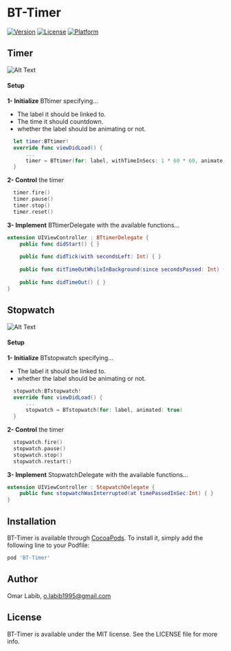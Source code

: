 # BT-Timer

[![Version](https://img.shields.io/cocoapods/v/BT-Timer.svg?style=flat)](https://cocoapods.org/pods/BT-Timer)
[![License](https://img.shields.io/cocoapods/l/BT-Timer.svg?style=flat)](https://cocoapods.org/pods/BT-Timer)
[![Platform](https://img.shields.io/cocoapods/p/BT-Timer.svg?style=flat)](https://cocoapods.org/pods/BT-Timer)

## Timer
![Alt Text](https://media.giphy.com/media/ZXeHQZzYYhHZIosaSt/giphy.gif)

#### Setup
**1- Initialize** BTtimer specifying...
- The label it should be linked to.
- The time it should countdown.
- whether the label should be animating or not.

```swift
  let timer:BTtimer!
  override func viewDidLoad() {
      ...
      timer = BTtimer(for: label, withTimeInSecs: 1 * 60 * 60, animate: true)
  }
```
**2- Control** the timer
```swift
  timer.fire()
  timer.pause()
  timer.stop()
  timer.reset()
```

**3- Implement** BTtimerDelegate with the available functions...
```swift
extension UIViewController : BTtimerDelegate {
    public func didStart() { }
    
    public func didTick(with secondsLeft: Int) { }
    
    public func ditTimeOutWhileInBackground(since secondsPassed: Int) { }
    
    public func didTimeOut() { }
}
```
## Stopwatch
![Alt Text](https://media.giphy.com/media/Y2tTdRujHE9RpZuEL2/giphy.gif)

#### Setup
**1- Initialize** BTstopwatch specifying...
- The label it should be linked to.
- whether the label should be animating or not.

```swift
  stopwatch:BTstopwatch!
  override func viewDidLoad() {
      ...
      stopwatch = BTstopwatch(for: label, animated: true)
  }
```
**2- Control** the timer
```swift
  stopwatch.fire()
  stopwatch.pause()
  stopwatch.stop()
  stopwatch.restart()
```

**3- Implement** StopwatchDelegate with the available functions...
```swift
extension UIViewController : StopwatchDelegate {
    public func stopwatchWasInterrupted(at timePassedInSec:Int) { }
}
```

## Installation
BT-Timer is available through [CocoaPods](https://cocoapods.org). To install
it, simply add the following line to your Podfile:

```ruby
pod 'BT-Timer'
```

## Author

Omar Labib, o.labib1995@gmail.com

## License

BT-Timer is available under the MIT license. See the LICENSE file for more info.
